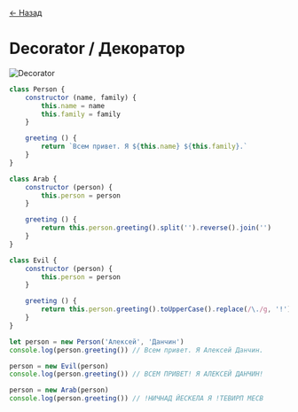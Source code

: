 [← Назад](/README.md "Вернуться на главную страницу")

# Decorator / Декоратор

![Decorator](https://hsto.org/getpro/habr/post_images/15c/27c/26e/15c27c26e08f1936e3f73089ecac3d05.jpg)

```javascript
class Person {
	constructor (name, family) {
		this.name = name
		this.family = family
	}

	greeting () {
		return `Всем привет. Я ${this.name} ${this.family}.`
	}
}

class Arab {
	constructor (person) {
		this.person = person
	}

	greeting () {
		return this.person.greeting().split('').reverse().join('')
	}
}

class Evil {
	constructor (person) {
		this.person = person
	}

	greeting () {
		return this.person.greeting().toUpperCase().replace(/\./g, '!')
	}
}

let person = new Person('Алексей', 'Данчин')
console.log(person.greeting()) // Всем привет. Я Алексей Данчин.

person = new Evil(person)
console.log(person.greeting()) // ВСЕМ ПРИВЕТ! Я АЛЕКСЕЙ ДАНЧИН!

person = new Arab(person)
console.log(person.greeting()) // !НИЧНАД ЙЕСКЕЛА Я !ТЕВИРП МЕСВ
```